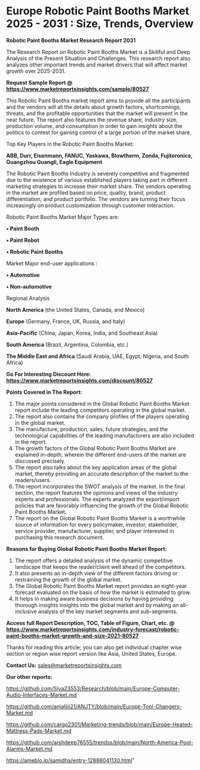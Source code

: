 # Europe Robotic Paint Booths Market 2025 - 2031 : Size, Trends, Overview

<strong>Robotic Paint Booths Market Research Report 2031</strong>

The Research Report on Robotic Paint Booths Market is a Skillful and Deep Analysis of the Present Situation and Challenges. This research report also analyzes other important trends and market drivers that will affect market growth over 2025-2031.

<strong>Request Sample Report @ <a href=https://www.marketreportsinsights.com/sample/80527>https://www.marketreportsinsights.com/sample/80527</a></strong>

This Robotic Paint Booths market report aims to provide all the participants and the vendors will all the details about growth factors, shortcomings, threats, and the profitable opportunities that the market will present in the near future. The report also features the revenue share, industry size, production volume, and consumption in order to gain insights about the politics to contest for gaining control of a large portion of the market share.

Top Key Players in the Robotic Paint Booths Market:

<strong>ABB, Durr, Eisenmann, FANUC, Yaskawa, Blowtherm, Zonda, Fujitoronics, Guangzhou Guangli, Eagle Equipment</strong>

The Robotic Paint Booths Industry is severely competitive and fragmented due to the existence of various established players taking part in different marketing strategies to increase their market share. The vendors operating in the market are profiled based on price, quality, brand, product differentiation, and product portfolio. The vendors are turning their focus increasingly on product customization through customer interaction.

Robotic Paint Booths Market Major Types are:

<strong>• Paint Booth

• Paint Robot

• Robotic Paint Booths</strong>

Market Major end-user applications :

<strong>• Automotive

• Non-automotive</strong>

Regional Analysis

</u><strong><b>North America</b></strong> (the United States, Canada, and Mexico)

<strong><b>Europe </b></strong>(Germany, France, UK, Russia, and Italy)

<strong><b>Asia-Pacific</b></strong> (China, Japan, Korea, India, and Southeast Asia)

<strong><b>South America</b></strong> (Brazil, Argentina, Colombia, etc.)

<strong><b>The Middle East and Africa</b></strong> (Saudi Arabia, UAE, Egypt, Nigeria, and South Africa)

<strong>Go For Interesting Discount Here: <a href=https://www.marketreportsinsights.com/discount/80527>https://www.marketreportsinsights.com/discount/80527</a></strong>

<strong>Points Covered in The Report:</strong>
<ol>
  <li>The major points considered in the Global Robotic Paint Booths Market report include the leading competitors operating in the global market.</li>
  <li>The report also contains the company profiles of the players operating in the global market.</li>
  <li>The manufacture, production, sales, future strategies, and the technological capabilities of the leading manufacturers are also included in the report.</li>
  <li>The growth factors of the Global Robotic Paint Booths Market are explained in-depth, wherein the different end-users of the market are discussed precisely.</li>
  <li>The report also talks about the key application areas of the global market, thereby providing an accurate description of the market to the readers/users.</li>
  <li>The report incorporates the SWOT analysis of the market. In the final section, the report features the opinions and views of the industry experts and professionals. The experts analyzed the export/import policies that are favorably influencing the growth of the Global Robotic Paint Booths Market.</li>
  <li>The report on the Global Robotic Paint Booths Market is a worthwhile source of information for every policymaker, investor, stakeholder, service provider, manufacturer, supplier, and player interested in purchasing this research document.</li>
</ol>
<strong>Reasons for Buying Global Robotic Paint Booths Market Report:</strong>

<ol>
  <li>The report offers a detailed analysis of the dynamic competitive landscape that keeps the reader/client well ahead of the competitors.</li>
  <li>It also presents an in-depth view of the different factors driving or restraining the growth of the global market.</li>
  <li>The Global Robotic Paint Booths Market report provides an eight-year forecast evaluated on the basis of how the market is estimated to grow.</li>
  <li>It helps in making aware business decisions by having providing thorough insights insights into the global market and by making an all-inclusive analysis of the key market segments and sub-segments.</li>
</ol>
<strong>Access full Report Description, TOC, Table of Figure, Chart, etc. @ <a href=https://www.marketreportsinsights.com/industry-forecast/robotic-paint-booths-market-growth-and-size-2021-80527>https://www.marketreportsinsights.com/industry-forecast/robotic-paint-booths-market-growth-and-size-2021-80527</a></strong>


Thanks for reading this article; you can also get individual chapter wise section or region wise report version like Asia, United States, Europe.

<strong>Contact Us:</strong>
sales@marketreportsinsights.com

<strong>Our other reports:</strong>

<a href=https://github.com/Siya23553/Research/blob/main/Europe-Computer-Audio-Interfaces-Market.md>https://github.com/Siya23553/Research/blob/main/Europe-Computer-Audio-Interfaces-Market.md</a>

<a href=https://github.com/anjaliiii21/ANJTY/blob/main/Europe-Tool-Changers-Market.md>https://github.com/anjaliiii21/ANJTY/blob/main/Europe-Tool-Changers-Market.md</a>

<a href=https://github.com/cargo2301/Marketing-trends/blob/main/Europe-Heated-Mattress-Pads-Market.md>https://github.com/cargo2301/Marketing-trends/blob/main/Europe-Heated-Mattress-Pads-Market.md</a>

<a href=https://github.com/arshdeep76555/trendss/blob/main/North-America-Pool-Alarms-Market.md>https://github.com/arshdeep76555/trendss/blob/main/North-America-Pool-Alarms-Market.md</a>

<a href=https://ameblo.jp/samidha/entry-12886041130.html>https://ameblo.jp/samidha/entry-12886041130.html</a>"
